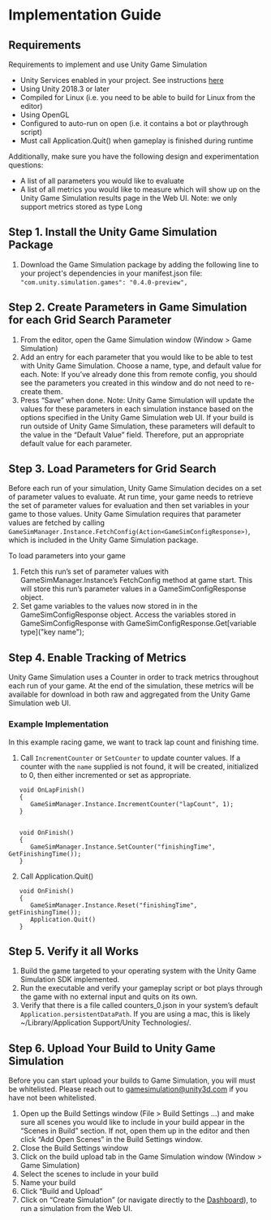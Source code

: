 # Implementation Guide
## Requirements
Requirements to implement and use Unity Game Simulation
* Unity Services enabled in your project. See instructions [here](https://docs.unity3d.com/Manual/SettingUpProjectServices.html)
* Using Unity 2018.3 or later
* Compiled for Linux (i.e. you need to be able to build for Linux from the editor)
* Using OpenGL
* Configured to auto-run on open (i.e. it contains a bot or playthrough script)
* Must call Application.Quit() when gameplay is finished during runtime

Additionally, make sure you have the following design and experimentation questions:
* A list of all parameters you would like to evaluate
* A list of all metrics you would like to measure which will show up on the Unity Game Simulation results page in the Web UI. Note: we only support metrics stored as type Long

## Step 1. Install the Unity Game Simulation Package
1. Download the Game Simulation package by adding the following line to your project's dependencies in your manifest.json file: `"com.unity.simulation.games": "0.4.0-preview",`

## Step 2. Create Parameters in Game Simulation for each Grid Search Parameter
1. From the editor, open the Game Simulation window (Window > Game Simulation)
2. Add an entry for each parameter that you would like to be able to test with Unity Game Simulation. Choose a name, type, and default value for each. Note: If you’ve already done this from remote config, you should see the parameters you created in this window and do not need to re-create them.
3. Press “Save” when done.
Note: Unity Game Simulation will update the values for these parameters in each simulation instance based on the options specified in the Unity Game Simulation web UI. If your build is run outside of Unity Game Simulation, these parameters will default to the value in the “Default Value” field. Therefore, put an appropriate default value for each parameter.

## Step 3. Load Parameters for Grid Search
Before each run of your simulation, Unity Game Simulation decides on a set of parameter values to evaluate. At run time, your game needs to retrieve the set of parameter values for evaluation and then set variables in your game to those values. Unity Game Simulation requires that parameter values are fetched by calling `GameSimManager.Instance.FetchConfig(Action<GameSimConfigResponse>)`, which is included in the Unity Game Simulation package. 

To load parameters into your game
1. Fetch this run’s set of parameter values with GameSimManager.Instance’s FetchConfig method at game start. This will store this run’s parameter values in a GameSimConfigResponse object.
2. Set game variables to the values now stored in in the GameSimConfigResponse object. Access the variables stored in GameSimConfigResponse with
GameSimConfigResponse.Get[variable type]("key name");

## Step 4. Enable Tracking of Metrics
Unity Game Simulation uses a Counter in order to track metrics throughout each run of your game. At the end of the simulation, these metrics will be available for download in both raw and aggregated from the Unity Game Simulation web UI.

### Example Implementation
In this example racing game, we want to track lap count and finishing time.

1. Call `IncrementCounter` or `SetCounter` to update counter values. If a counter with the `name` supplied is not found, it will be created, initialized to 0, then either incremented or set as appropriate.
```
   void OnLapFinish()
   {        
      GameSimManager.Instance.IncrementCounter("lapCount", 1);
   }


   void OnFinish()
   {        
      GameSimManager.Instance.SetCounter("finishingTime", GetFinishingTime());
   }
```

2. Call Application.Quit()
```
   void OnFinish()
   {        
      GameSimManager.Instance.Reset("finishingTime", getFinishingTime());
      Application.Quit()
   }
```

## Step 5. Verify it all Works
1. Build the game targeted to your operating system with the Unity Game Simulation SDK implemented.
2. Run the executable and verify your gameplay script or bot plays through the game with no external input and quits on its own.
3. Verify that there is a file called counters_0.json in your system’s default `Application.persistentDataPath`.  If you are using a mac, this is likely ~/Library/Application Support/Unity Technologies/.

## Step 6. Upload Your Build to Unity Game Simulation
Before you can start upload your builds to Game Simulation, you will must be whitelisted. Please reach out to [gamesimulation@unity3d.com](mailto:gamesimulation@unity3d.com) if you have not been whitelisted.

1. Open up the Build Settings window (File > Build Settings …) and make sure all scenes you would like to include in your build appear in the “Scenes in Build” section. If not, open them up in the editor and then click “Add Open Scenes” in the Build Settings window.
2. Close the Build Settings window
3. Click on the build upload tab in the Game Simulation window (Window > Game Simulation)
4. Select the scenes to include in your build
5. Name your build
6. Click “Build and Upload”
7. Click on “Create Simulation” (or navigate directly to the [Dashboard](https://gamesimulation.unity3d.com)), to run a simulation from the Web UI. 